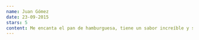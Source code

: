 ```yaml
---
name: Juan Gómez
date: 23-09-2015
stars: 5
content: Me encanta el pan de hamburguesa, tiene un sabor increíble y se conserva suave por mucho tiempo, ¡recomendadísimo! 
---
```

